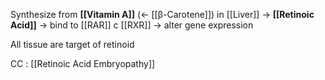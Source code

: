 Synthesize from **[[Vitamin A]]** (<- [[β-Carotene]]) in [[Liver]] -> **[[Retinoic Acid]]** -> bind to [[RAR]] c [[RXR]] -> alter gene expression

All tissue are target of retinoid

CC : [[Retinoic Acid Embryopathy]]